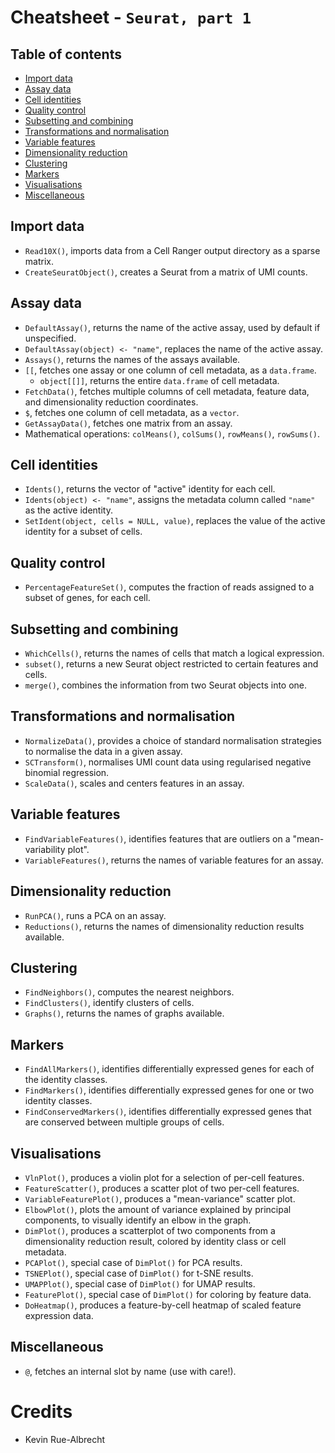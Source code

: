 # Cheatsheet - `Seurat, part 1`

## Table of contents

<!-- 
Edit as needed when sections are created or renamed.
-->

- [Import data](#import-data)
- [Assay data](#assay-data)
- [Cell identities](#cell-identities)
- [Quality control](#quality-control)
- [Subsetting and combining](#subsetting-and-combining)
- [Transformations and normalisation](#transformations-and-normalisation)
- [Variable features](#variable-features)
- [Dimensionality reduction](#dimensionality-reduction)
- [Clustering](#clustering)
- [Markers](#markers)
- [Visualisations](#visualisations)
- [Miscellaneous](#miscellaneous)

## Import data


- `Read10X()`, imports data from a Cell Ranger output directory as a sparse matrix.
- `CreateSeuratObject()`, creates a Seurat from a matrix of UMI counts.

## Assay data

- `DefaultAssay()`, returns the name of the active assay, used by default if unspecified.
- `DefaultAssay(object) <- "name"`, replaces the name of the active assay.
- `Assays()`, returns the names of the assays available.
- `[[`, fetches one assay or one column of cell metadata, as a `data.frame`.
  + `object[[]]`, returns the entire `data.frame` of cell metadata.
- `FetchData()`, fetches multiple columns of cell metadata, feature data, and dimensionality reduction coordinates.
- `$`, fetches one column of cell metadata, as a `vector`.
- `GetAssayData()`, fetches one matrix from an assay.
- Mathematical operations: `colMeans()`, `colSums()`, `rowMeans()`, `rowSums()`.

## Cell identities

- `Idents()`, returns the vector of "active" identity for each cell.
- `Idents(object) <- "name"`, assigns the metadata column called `"name"` as the active identity.
- `SetIdent(object, cells = NULL, value)`, replaces the value of the active identity for a subset of cells.

## Quality control

- `PercentageFeatureSet()`, computes the fraction of reads assigned to a subset of genes, for each cell.

## Subsetting and combining

- `WhichCells()`, returns the names of cells that match a logical expression.
- `subset()`, returns a new Seurat object restricted to certain features and cells.
- `merge()`, combines the information from two Seurat objects into one.

## Transformations and normalisation

- `NormalizeData()`, provides a choice of standard normalisation strategies to normalise the data in a given assay.
- `SCTransform()`, normalises UMI count data using regularised negative binomial regression.
- `ScaleData()`, scales and centers features in an assay.

## Variable features

- `FindVariableFeatures()`, identifies features that are outliers on a "mean-variability plot".
- `VariableFeatures()`, returns the names of variable features for an assay.

## Dimensionality reduction

- `RunPCA()`, runs a PCA on an assay.
- `Reductions()`, returns the names of dimensionality reduction results available.

## Clustering

- `FindNeighbors()`, computes the nearest neighbors.
- `FindClusters()`, identify clusters of cells.
- `Graphs()`, returns the names of graphs available.

## Markers

- `FindAllMarkers()`, identifies differentially expressed genes for each of the identity classes.
- `FindMarkers()`, identifies differentially expressed genes for one or two identity classes.
- `FindConservedMarkers()`, identifies differentially expressed genes that are conserved between multiple groups of cells.

## Visualisations

- `VlnPlot()`, produces a violin plot for a selection of per-cell features.
- `FeatureScatter()`, produces a scatter plot of two per-cell features.
- `VariableFeaturePlot()`, produces a "mean-variance" scatter plot.
- `ElbowPlot()`, plots the amount of variance explained by principal components, to visually identify an elbow in the graph.
- `DimPlot()`, produces a scatterplot of two components from a dimensionality reduction result, colored by identity class or cell metadata.
- `PCAPlot()`, special case of `DimPlot()` for PCA results.
- `TSNEPlot()`, special case of `DimPlot()` for t-SNE results.
- `UMAPPlot()`, special case of `DimPlot()` for UMAP results.
- `FeaturePlot()`, special case of `DimPlot()` for coloring by feature data.
- `DoHeatmap()`, produces a feature-by-cell heatmap of scaled feature expression data.

## Miscellaneous

- `@`, fetches an internal slot by name (use with care!).

# Credits

- Kevin Rue-Albrecht